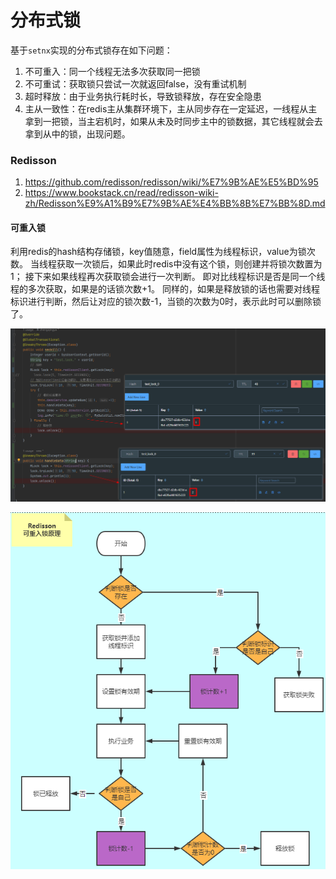 # 分布式锁

基于`setnx`实现的分布式锁存在如下问题：

1. 不可重入：同一个线程无法多次获取同一把锁
2. 不可重试：获取锁只尝试一次就返回false，没有重试机制
3. 超时释放：由于业务执行耗时长，导致锁释放，存在安全隐患
4. 主从一致性：在redis主从集群环境下，主从同步存在一定延迟，一线程从主拿到一把锁，当主宕机时，如果从未及时同步主中的锁数据，其它线程就会去拿到从中的锁，出现问题。

### Redisson

1. https://github.com/redisson/redisson/wiki/%E7%9B%AE%E5%BD%95
2. https://www.bookstack.cn/read/redisson-wiki-zh/Redisson%E9%A1%B9%E7%9B%AE%E4%BB%8B%E7%BB%8D.md

#### 可重入锁

利用redis的hash结构存储锁，key值随意，field属性为线程标识，value为锁次数。
当线程获取一次锁后，如果此时redis中没有这个锁，则创建并将锁次数置为1；
接下来如果线程再次获取锁会进行一次判断。
即对比线程标识是否是同一个线程的多次获取，如果是的话锁次数+1。
同样的，如果是释放锁的话也需要对线程标识进行判断，然后让对应的锁次数-1，当锁的次数为0时，表示此时可以删除锁了。

![redisson.png](images/redisson-可重入锁.png)

![redisson.png](images/redisson-可重入锁原理.png)
